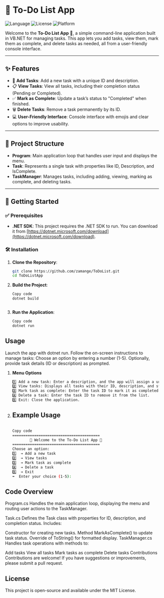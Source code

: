 # 📝 To-Do List App

![Language](https://img.shields.io/badge/Language-VB.NET-blue.svg)
![License](https://img.shields.io/badge/License-MIT-green.svg)
![Platform](https://img.shields.io/badge/Platform-.NET%20Core-blue)

Welcome to the **To-Do List App** 🎉, a simple command-line application built in VB.NET for managing tasks. This app lets you add tasks, view them, mark them as complete, and delete tasks as needed, all from a user-friendly console interface.

---


## ✨ Features

- 📌 **Add Tasks**: Add a new task with a unique ID and description.
- 📋 **View Tasks**: View all tasks, including their completion status (Pending or Completed).
- ✅ **Mark as Complete**: Update a task’s status to "Completed" when finished.
- 🗑️ **Delete Tasks**: Remove a task permanently by its ID.
- 💻 **User-Friendly Interface**: Console interface with emojis and clear options to improve usability.

---

## 📂 Project Structure

- **Program**: Main application loop that handles user input and displays the menu.
- **Task**: Represents a single task with properties like ID, Description, and IsComplete.
- **TaskManager**: Manages tasks, including adding, viewing, marking as complete, and deleting tasks.

---

## 🚀 Getting Started


### ✅ Prerequisites

- **.NET SDK**: This project requires the .NET SDK to run. You can download it from [https://dotnet.microsoft.com/download](https://dotnet.microsoft.com/download).

### 🛠 Installation

1. **Clone the Repository**:
   ```bash
   git clone https://github.com/zamange/ToDoList.git
   cd ToDoListApp

2. **Build the Project**:
    ```bash
    Copy code
    dotnet build



3. **Run the Application**:
    ```bash
    Copy code
    dotnet run

## Usage

Launch the app with dotnet run.
Follow the on-screen instructions to manage tasks:
Choose an option by entering a number (1-5).
Optionally, provide task details (ID or description) as prompted.

1. **Menu Options**
    ```markdown
    1️⃣ Add a new task: Enter a description, and the app will assign a unique ID to the task.
    2️⃣ View tasks: Displays all tasks with their ID, description, and status.
    3️⃣ Mark task as complete: Enter the task ID to mark it as completed.
    4️⃣ Delete a task: Enter the task ID to remove it from the list.
    5️⃣ Exit: Close the application.

1. ## Example Usage
   ```bash

   Copy code
   ========================================
           🌟 Welcome to the To-Do List App 🌟
   ========================================
   Choose an option:
   1️⃣  ➔ Add a new task
   2️⃣  ➔ View tasks
   3️⃣  ➔ Mark task as complete
   4️⃣  ➔ Delete a task
   5️⃣  ➔ Exit
   ➡️  Enter your choice (1-5):

## Code Overview
Program.cs
Handles the main application loop, displaying the menu and routing user actions to the TaskManager.

Task.cs
Defines the Task class with properties for ID, description, and completion status. Includes:

Constructor for creating new tasks.
Method MarkAsComplete() to update task status.
Override of ToString() for formatted display.
TaskManager.cs
Handles task operations with methods to:

Add tasks
View all tasks
Mark tasks as complete
Delete tasks
Contributions
Contributions are welcome! If you have suggestions or improvements, please submit a pull request.

## License
This project is open-source and available under the MIT License.
